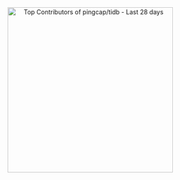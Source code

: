 <!-- Copy-paste in your Readme.md file -->

<a href="https://next.ossinsight.io/widgets/official/compose-recent-top-contributors?repo_id=41986369" target="_blank" style="display: block" align="center">
  <picture>
    <source media="(prefers-color-scheme: dark)" srcset="https://next.ossinsight.io/widgets/official/compose-recent-top-contributors/thumbnail.png?repo_id=41986369&image_size=auto&color_scheme=dark" width="373" height="auto">
    <img alt="Top Contributors of pingcap/tidb - Last 28 days" src="https://next.ossinsight.io/widgets/official/compose-recent-top-contributors/thumbnail.png?repo_id=41986369&image_size=auto&color_scheme=light" width="373" height="auto">
  </picture>
</a>

<!-- Made with [OSS Insight](https://ossinsight.io/) -->
